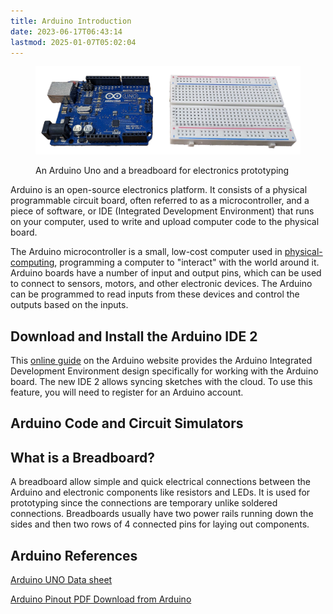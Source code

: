 ```yaml
---
title: Arduino Introduction
date: 2023-06-17T06:43:14
lastmod: 2025-01-07T05:02:04
---
```


<figure>

[![Arduino Uno and a Breadboard](./attachments/2025-01-06-arduino-uno-and-breadboard.jpg)](./attachments/2025-01-06-arduino-uno-and-breadboard.jpg)

<figcaption>

An Arduino Uno and a breadboard for electronics prototyping

</figcaption>

</figure>

Arduino is an open-source electronics platform. It consists of a physical programmable circuit board, often referred to as a microcontroller, and a piece of software, or IDE (Integrated Development Environment) that runs on your computer, used to write and upload computer code to the physical board.

The Arduino microcontroller is a small, low-cost computer used in [physical-computing](../coding/physical-computing.md), programming a computer to "interact" with the world around it. Arduino boards have a number of input and output pins, which can be used to connect to sensors, motors, and other electronic devices. The Arduino can be programmed to read inputs from these devices and control the outputs based on the inputs.

## Download and Install the Arduino IDE 2

This [online guide](https://docs.arduino.cc/software/ide-v2/tutorials/getting-started/ide-v2-downloading-and-installing) on the Arduino website provides the Arduino Integrated Development Environment design specifically for working with the Arduino board. The new IDE 2 allows syncing sketches with the cloud. To use this feature, you will need to register for an Arduino account.

## Arduino Code and Circuit Simulators

## What is a Breadboard?

A breadboard allow simple and quick electrical connections between the Arduino and electronic components like resistors and LEDs. It is used for prototyping since the connections are temporary unlike soldered connections. Breadboards usually have two power rails running down the sides and then two rows of 4 connected pins for laying out components.

## Arduino References

[Arduino UNO Data sheet](https://docs.arduino.cc/static/6c94080aaecc364dd9013ce042a27790/A000066-datasheet.pdf)

[Arduino Pinout PDF Download from Arduino](https://content.arduino.cc/assets/A000066-full-pinout.pdf)
